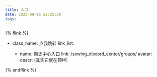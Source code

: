 ```yaml
---
title: 入口
date: 2025-09-16 22:25:38
tags:
---
```


{% flink %}

- class_name: 点我跳转
  link_list:

  - name: 搬史中心入口
    link: /sowing_discord_center/groups/
    avatar:
    descr: (其实它就在顶栏)

{% endflink %}
